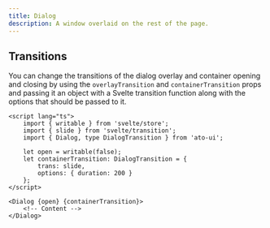 ```yaml
---
title: Dialog
description: A window overlaid on the rest of the page.
---
```


## Transitions

You can change the transitions of the dialog overlay and container opening and closing by using the `overlayTransition` and `containerTransition` props and passing it an object with a Svelte transition function along with the options that should be passed to it.

```svelte {3,7-10,15}
<script lang="ts">
	import { writable } from 'svelte/store';
	import { slide } from 'svelte/transition';
	import { Dialog, type DialogTransition } from 'ato-ui';

	let open = writable(false);
	let containerTransition: DialogTransition = {
		trans: slide,
		options: { duration: 200 }
	};
</script>

<Dialog {open} {containerTransition}>
	<!-- Content -->
</Dialog>
```
